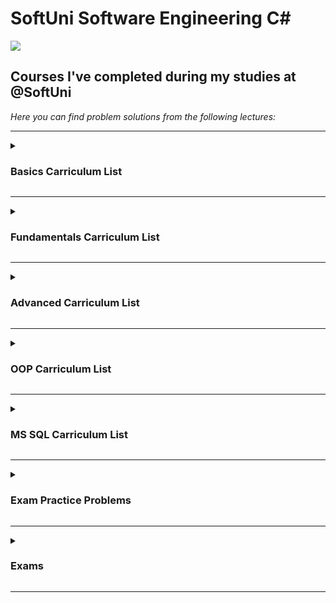 # SoftUni Software Engineering C#
<img src="https://capsule-render.vercel.app/api?type=waving&color=timeGradient&height=300&section=header&text=SoftUni-Courses&fontSize=90" />
<h2>Courses I've completed during my studies at @SoftUni</h2>
<em>Here you can find problem solutions from the following lectures:</em>

***
<details>
<summary><h3>Basics Carriculum List</summary>

1. [**First Steps In Coding**](https://github.com/AleksManolow/SoftUni-CSharp/tree/main/C%23Basic/week01_First%20steps%20in%20programming)
2. [**Conditional Statements**](https://github.com/AleksManolow/SoftUni-CSharp/tree/main/C%23Basic/week02_Checks)
3. [**Nested Conditional Statements**](https://github.com/AleksManolow/SoftUni-CSharp/tree/main/C%23Basic/week03_More%20complex%20checks)
4. [**For Loop**](https://github.com/AleksManolow/SoftUni-CSharp/tree/main/C%23Basic/week04_For-cycle)
5. [**While Loop**](https://github.com/AleksManolow/SoftUni-CSharp/tree/main/C%23Basic/week05_While-cycle)
6. [**Nested Loops**](https://github.com/AleksManolow/SoftUni-CSharp/tree/main/C%23Basic/week06_Nested%20cycles)
 </details>
 
***
 <details>
 <summary><h3>Fundamentals Carriculum List</summary>
 
1. [**Basic Syntax, Conditional Statements and Loops**](https://github.com/AleksManolow/SoftUni-CSharp/tree/main/C%23Fundamentals/week01_Basic%20Syntax%2C%20Conditional%20Statements%20and%20Loops)
2. [**Data Types and Variables**](https://github.com/AleksManolow/SoftUni-CSharp/tree/main/C%23Fundamentals/week02_Data%20Types%20and%20Variables)
3. [**Arrays**](https://github.com/AleksManolow/SoftUni-CSharp/tree/main/C%23Fundamentals/week03_Arrays)
4. [**Methods**](https://github.com/AleksManolow/SoftUni-CSharp/tree/main/C%23Fundamentals/week04_Methods)
5. [**Lists**](https://github.com/AleksManolow/SoftUni-CSharp/tree/main/C%23Fundamentals/week05_List)  
6. [**Objects and Classes**](https://github.com/AleksManolow/SoftUni-CSharp/tree/main/C%23Fundamentals/week06_Objects%20and%20Classes)
7. [**Associative Arrays**](https://github.com/AleksManolow/SoftUni-CSharp/tree/main/C%23Fundamentals/week07_Associative%20Arrays)  
8. [**Text Processing**](https://github.com/AleksManolow/SoftUni-CSharp/tree/main/C%23Fundamentals/week08_Text%20Processing)
9. [**Regular Expressions**](https://github.com/AleksManolow/SoftUni-CSharp/tree/main/C%23Fundamentals/week09_Regular%20Expressions)
  </details>
  
***
 <details>
 <summary><h3>Advanced Carriculum List</summary>
 
1. [**Stacks and Queues**](https://github.com/AleksManolow/SoftUni-CSharp/tree/main/C%23Advanced/week01_Stacks%20and%20Queues)
2. [**Multidimentional Arrays**](https://github.com/AleksManolow/SoftUni-CSharp/tree/main/C%23Advanced/week02_Multidimensional%20Arrays)
3. [**Sets and Dictionaries**](https://github.com/AleksManolow/SoftUni-CSharp/tree/main/C%23Advanced/week03_Sets%20and%20Dictionaries%20Advanced)
4. [**Streams, Files and Directories**](https://github.com/AleksManolow/SoftUni-CSharp/tree/main/C%23Advanced/week04_Streams%2C%20Files%20and%20Directories)
5. [**Functional Programming**](https://github.com/AleksManolow/SoftUni-CSharp/tree/main/C%23Advanced/week05_Functional%20Programming)
6. [**Defining Classes**](https://github.com/AleksManolow/SoftUni-CSharp/tree/main/C%23Advanced/week06_Defining%20Classes)
7. [**Generics**](https://github.com/AleksManolow/SoftUni-CSharp/tree/main/C%23Advanced/week07_Generics)
8. [**Iterators and Comparators**](https://github.com/AleksManolow/SoftUni-CSharp/tree/main/C%23Advanced/week08_Iterators%20and%20Comparators)
9. [**Algorithms Introduction**](https://github.com/AleksManolow/SoftUni-CSharp/tree/main/C%23Advanced/week09_Algorithms%20Introduction)
  </details>
  
***
 <details>
 <summary><h3>OOP Carriculum List</summary>
 
1. [**Inheritance**](https://github.com/AleksManolow/SoftUni-CSharp/tree/main/C%23OOP/01.Inheritance)
2. [**Encapsulation**](https://github.com/AleksManolow/SoftUni-CSharp/tree/main/C%23OOP/02.Encapsulation)
3. [**Interfaces and Abstraction**](https://github.com/AleksManolow/SoftUni-CSharp/tree/main/C%23OOP/03.Interfaces%20and%20Abstraction)
4. [**Polymorphism**](https://github.com/AleksManolow/SoftUni-CSharp/tree/main/C%23OOP/04.Polymorphism)
5. [**Exception Handling**](https://github.com/AleksManolow/SoftUni-CSharp/tree/main/C%23OOP/05.Exception%20Handling)
6. [**Reflection and Attributes**](https://github.com/AleksManolow/SoftUni-CSharp/tree/main/C%23OOP/06.Reflection%20and%20Attributes)
7. [**Unit Testing**](https://github.com/AleksManolow/SoftUni-CSharp/tree/main/C%23OOP/07.Unit%20Testing)
8. [**Mocking And Test-Driven Development**](https://github.com/AleksManolow/SoftUni-CSharp/tree/main/C%23OOP/08.%20Mocking%20And%20Test-Driven%20Development)
9. [**Design Patterns**](https://github.com/AleksManolow/SoftUni-CSharp/tree/main/C%23OOP/09.Design%20Patterns)
  </details>
  
 ***
 <details>
 <summary><h3>MS SQL Carriculum List</summary>
 
1. [**Database Introduction**](https://github.com/AleksManolow/SoftUni-CSharp/tree/main/C%23DB/MS%20SQl/01.Database%20Introduction)
2. [**CRUD**](https://github.com/AleksManolow/SoftUni-CSharp/tree/main/C%23DB/MS%20SQl/02.CRUD)
3. [**Table Relations**](https://github.com/AleksManolow/SoftUni-CSharp/tree/main/C%23DB/MS%20SQl/03.Table%20Relations)
4. [**Built-in Functions**](https://github.com/AleksManolow/SoftUni-CSharp/tree/main/C%23DB/MS%20SQl/04.Built-in%20Functions)
5. [**Subqueries and Joins**](https://github.com/AleksManolow/SoftUni-CSharp/tree/main/C%23DB/MS%20SQl/05.Subqueries%20and%20Joins)
6. [**Indices and Data Aggregation**](https://github.com/AleksManolow/SoftUni-CSharp/tree/main/C%23DB/MS%20SQl/06.Indices%20and%20Data%20Aggregation)
7. [**FunctionsAndStoredProcedures**](https://github.com/AleksManolow/SoftUni-CSharp/tree/main/C%23DB/MS%20SQl/07.FunctionsAndStoredProcedures)
8. [**Triggers and Transactions**](https://github.com/AleksManolow/SoftUni-CSharp/tree/main/C%23DB/MS%20SQl/08.Triggers%20and%20Transactions)
9. [**Additional Exercises**](https://github.com/AleksManolow/SoftUni-CSharp/tree/main/C%23DB/MS%20SQl/09.Additional%20Exercises)
  </details>
  
***
 <details>
 <summary><h3>Exam Practice Problems</summary>
  
Here you can find exam problems I used for practice:
1. [**Basics**]()
2. [**Fundamentals**](https://github.com/AleksManolow/SoftUni-CSharp/tree/main/C%23Fundamentals/Exam%20Preparation) 
3. [**Advanced**](https://github.com/AleksManolow/SoftUni-CSharp/tree/main/C%23Advanced/Exam%20Preparations)
4. [**OOP**](https://github.com/AleksManolow/SoftUni-CSharp/tree/main/C%23OOP/Exam%20Preparation)
5. [**MS SQL**](https://github.com/AleksManolow/SoftUni-CSharp/tree/main/C%23DB/MS%20SQl/Exam%20Preparation)
  </details>
  
***
 <details>
 <summary><h3>Exams</summary>
  
 1. [**Basics**](https://github.com/AleksManolow/SoftUni-CSharp/tree/main/C%23Basic/Exam)
 2. [**Fundamentals**](https://github.com/AleksManolow/SoftUni-CSharp/tree/main/C%23Fundamentals/Exam)
 3. [**Advanced**](https://github.com/AleksManolow/SoftUni-CSharp/tree/main/C%23Advanced/Exam)
 4. [**OOP**](https://github.com/AleksManolow/SoftUni-CSharp/tree/main/C%23OOP/Exam)
 </details>
 
 ***
